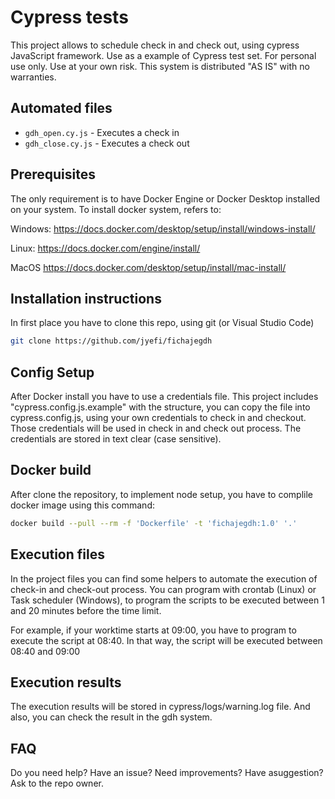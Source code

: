 # Cypress tests
This project allows to schedule check in and check out, using cypress JavaScript framework.
Use as a example of Cypress test set. For personal use only. Use at your own risk.
This system is distributed "AS IS" with no warranties.

## Automated files
- `gdh_open.cy.js` - Executes a check in
- `gdh_close.cy.js` - Executes a check out

## Prerequisites
The only requirement is to have Docker Engine or Docker Desktop installed on your system.
To install docker system, refers to:

Windows:
https://docs.docker.com/desktop/setup/install/windows-install/

Linux:
https://docs.docker.com/engine/install/

MacOS
https://docs.docker.com/desktop/setup/install/mac-install/

## Installation instructions
In first place you have to clone this repo, using git (or Visual Studio Code)

```bash
git clone https://github.com/jyefi/fichajegdh
```


## Config Setup
After Docker install you have to use a credentials file. This project includes "cypress.config.js.example" with the structure, you can copy the file into cypress.config.js, using your own credentials to check in and checkout. Those credentials will be used in check in and check out process. The credentials are stored in text clear (case sensitive).

## Docker build
After clone the repository, to implement node setup, you have to complile docker image using this command:
```bash
docker build --pull --rm -f 'Dockerfile' -t 'fichajegdh:1.0' '.'
```

## Execution files
In the project files you can find some helpers to automate the execution of check-in and check-out process. You can program with crontab (Linux) or Task scheduler (Windows), to program the scripts to be executed between 1 and 20 minutes before the time limit.

For example, if your worktime starts at 09:00, you have to program to execute the script at 08:40. In that way, the script will be executed between 08:40 and 09:00

## Execution results
The execution results will be stored in cypress/logs/warning.log file. And also, you can check the result in the gdh system.

## FAQ
Do you need help? Have an issue? Need improvements? Have asuggestion? Ask to the repo owner.
